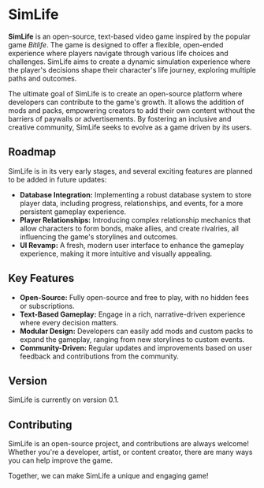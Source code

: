 # SimLife

**SimLife** is an open-source, text-based video game inspired by the popular game *Bitlife*. The game is designed to offer a flexible, open-ended experience where players navigate through various life choices and challenges. SimLife aims to create a dynamic simulation experience where the player's decisions shape their character's life journey, exploring multiple paths and outcomes.

The ultimate goal of SimLife is to create an open-source platform where developers can contribute to the game's growth. It allows the addition of mods and packs, empowering creators to add their own content without the barriers of paywalls or advertisements. By fostering an inclusive and creative community, SimLife seeks to evolve as a game driven by its users.

## Roadmap
SimLife is in its very early stages, and several exciting features are planned to be added in future updates:
- **Database Integration:** Implementing a robust database system to store player data, including progress, relationships, and events, for a more persistent gameplay experience.
- **Player Relationships:** Introducing complex relationship mechanics that allow characters to form bonds, make allies, and create rivalries, all influencing the game's storylines and outcomes.
- **UI Revamp:** A fresh, modern user interface to enhance the gameplay experience, making it more intuitive and visually appealing.
  
## Key Features
- **Open-Source:** Fully open-source and free to play, with no hidden fees or subscriptions.
- **Text-Based Gameplay:** Engage in a rich, narrative-driven experience where every decision matters.
- **Modular Design:** Developers can easily add mods and custom packs to expand the gameplay, ranging from new storylines to custom events.
- **Community-Driven:** Regular updates and improvements based on user feedback and contributions from the community.

## Version
SimLife is currently on version 0.1.

## Contributing
SimLife is an open-source project, and contributions are always welcome! Whether you're a developer, artist, or content creator, there are many ways you can help improve the game.

Together, we can make SimLife a unique and engaging game!

